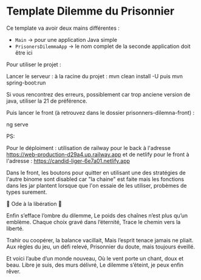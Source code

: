 # Template Dilemme du Prisonnier

Ce template va avoir deux mains différentes :
* `Main` -> pour une application Java simple
* `PrisonersDilemmaApp` -> le nom complet de la seconde application doit être ici



Pour utiliser le projet : 

Lancer le serveur  : 
à la racine du projet :
mvn clean install -U   puis mvn spring-boot:run

Si vous rencontrez des erreurs, possiblement car trop anciene version de java, utiliser la 21 de préférence.

Puis lancer le front (à retrouvez dans le dossier prisonners-dilemna-front) : 

ng serve

PS:



Pour le déploiment : utilisation de railway pour le back à l'adresse https://web-production-d29a4.up.railway.app
                                    et de netlify pour le front à l'adresse : https://candid-liger-6e7a01.netlify.app



Dans le front, les boutons pour quitter en utilisant une des stratégies de l'autre binome sont disabled car "la chaine" est faite
mais les fonctions dans les jar plantent lorsque que l'on essaie de les utiliser, probèmes de types surement.

🌟 Ode à la libération 🌟

Enfin s’efface l’ombre du dilemme,
Le poids des chaînes n’est plus qu’un emblème.
Chaque choix gravé dans l’éternité,
Trace le chemin vers la liberté.

Trahir ou coopérer, la balance vacillait,
Mais l’esprit tenace jamais ne pliait.
Aux règles du jeu, un défi relevé,
Prisonnier du doute, mais toujours éveillé.

Et voici l’aube d’un monde nouveau,
Où le vent porte un chant, doux et beau.
Libre je suis, des murs délivré,
Le dilemme s’éteint, je peux enfin rêver.


